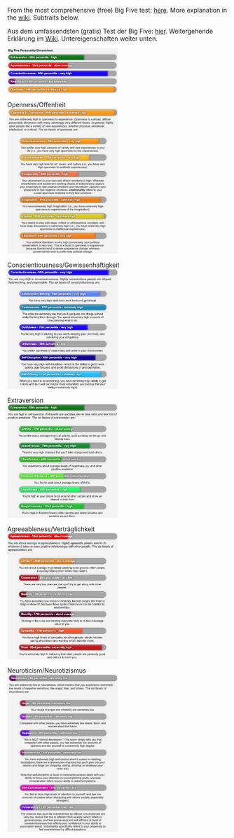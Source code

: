 From the most comprehensive (free) Big Five test: [here](https://www.personalityassessor.com/ipip-300/). More explanation in the [wiki](https://en.wikipedia.org/wiki/Big_Five_personality_traits). Subtraits below.   

Aus dem umfassendsten (gratis) Test der Big Five: [hier](https://www.personalityassessor.com/ipip-300/). Weitergehende Erklärung im [Wiki](https://de.wikipedia.org/wiki/Big_Five_(Psychologie)). Untereigenschaften weiter unten.

<img src="bigfive.jpeg" width="50%"/>


Openness/Offenheit  
<img src="openness.jpeg" width="50%"/>

Conscientiousness/Gewissenhaftigkeit  
<img src="conscientiousness.jpeg" width="50%"/>

Extraversion  
<img src="extraversion.jpeg" width="50%"/>

Agreeableness/Verträglichkeit  
<img src="agreeableness.jpeg" width="50%"/>

Neuroticism/Neurotizismus  
<img src="neuroticism.jpeg" width="50%"/>
